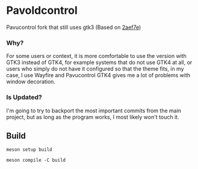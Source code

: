# Pavoldcontrol
Pavucontrol fork that still uses gtk3 (Based on <a href="https://github.com/pulseaudio/pavucontrol/commit/52aef7e81d9c44601e78bac4930084b513a2936e">2aef7e</a>)

### Why?
For some users or context, it is more comfortable to use the version with GTK3 instead of GTK4, for example systems that do not use GTK4 at all, or users who simply do not have it configured so that the theme fits, in my case, I use Wayfire and Pavucontrol GTK4 gives me a lot of problems with window decoration.

### Is Updated?
I'm going to try to backport the most important commits from the main project, but as long as the program works, I most likely won't touch it.

## Build
```
meson setup build
```
```
meson compile -C build
```


